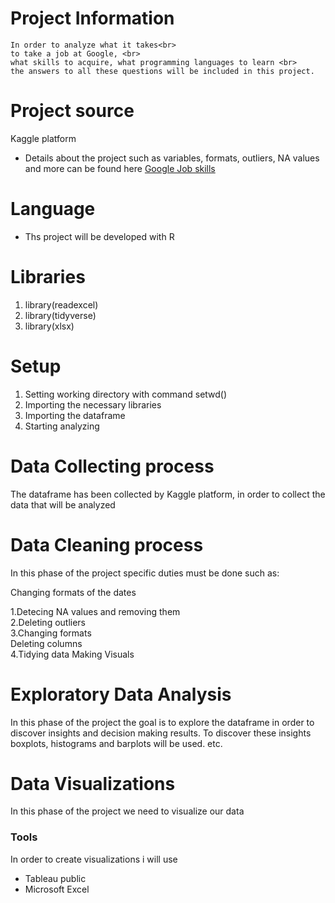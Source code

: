 # Project Information
``` 
In order to analyze what it takes<br> 
to take a job at Google, <br> 
what skills to acquire, what programming languages to learn <br>
the answers to all these questions will be included in this project.
```
# Project source 
Kaggle platform
* Details about the project such as variables, formats, outliers, NA values and more can be found here [Google Job skills](https://www.kaggle.com/niyamatalmass/google-job-skills)


# Language
* Ths project will be developed with R

# Libraries 
1. library(readexcel)
2. library(tidyverse)
3. library(xlsx)

# Setup 
1. Setting working directory with command setwd()
2. Importing the necessary libraries 
3. Importing the dataframe
4. Starting analyzing

# Data Collecting process 
The dataframe has been collected by Kaggle platform, in order to  collect the data that will be analyzed

# Data Cleaning process
In this phase of the project specific duties must be done such as:

Changing formats of the dates 

1.Detecing NA values and removing them <br>
2.Deleting outliers <br>
3.Changing formats <br>
Deleting columns <br>
4.Tidying data
Making Visuals

# Exploratory Data Analysis
In this phase of the project the goal is to explore the dataframe in order to discover insights
and decision making results. To discover these insights boxplots, histograms and  barplots
will be used. etc.

# Data Visualizations
 In this phase of the project we need to visualize our data 
 
### Tools
In order to create visualizations i will use 
* Tableau public
* Microsoft Excel
